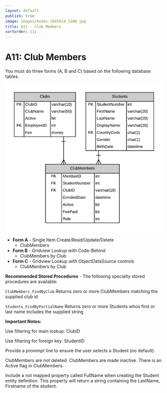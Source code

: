 ```yaml
---
layout: default
publish: true
image: images/books-1845614_1280.jpg
title: A11 - Club Members
sortorder: 111
---
```

# A11: Club Members

You must do three forms (A, B and C) based on the following database tables.

![](A11.png)

- **Form A** - Single Item Create/Read/Update/Delete
  - ClubMembers
- **Form B** - Gridview Lookup with Code-Behind
  - ClubMembers by Club
- **Form C** - Gridview Lookup with ObjectDataSource controls
  - ClubMembers by Club

**Recommended Stored Procedures** - The following specialty stored procedures are available:

`ClubMembers_FindByClub` Returns zero or more ClubMembers matching the supplied club id

`Students_FindByPartialName` Returns zero or more Students whos first or last name includes the supplied string

**Important Notes:** 

Use filtering for main lookup: ClubID

Use filtering for foreign key: StudentID

Provide a prommpt line to ensure the user selects a Student (no default).

ClubMembers are not deleted. ClubMembers are made inactive. There is an Active flag in ClubMembers.

Include a not mapped property called FullName when creating the Student entity definition. This property will return a string containing the LastName, Firstname of the student.
